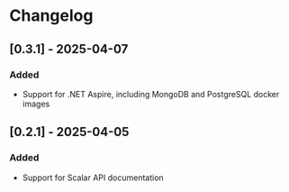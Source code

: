 # Changelog

## [0.3.1] - 2025-04-07
### Added
- Support for .NET Aspire, including MongoDB and PostgreSQL docker images

## [0.2.1] - 2025-04-05
### Added
- Support for Scalar API documentation